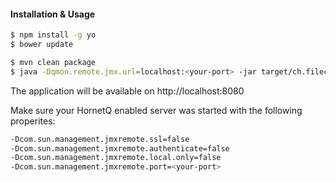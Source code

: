 #### Installation & Usage

```sh
$ npm install -g yo
$ bower update
```

```sh
$ mvn clean package
$ java -Dqmon.remote.jmx.url=localhost:<your-port> -jar target/ch.filecloud.queue-monitor-0.0.1-SNAPSHOT.jar
```
The application will be available on http://localhost:8080

Make sure your HornetQ enabled server was started with the following properites:

```sh
-Dcom.sun.management.jmxremote.ssl=false
-Dcom.sun.management.jmxremote.authenticate=false
-Dcom.sun.management.jmxremote.local.only=false
-Dcom.sun.management.jmxremote.port=<your-port>
```



